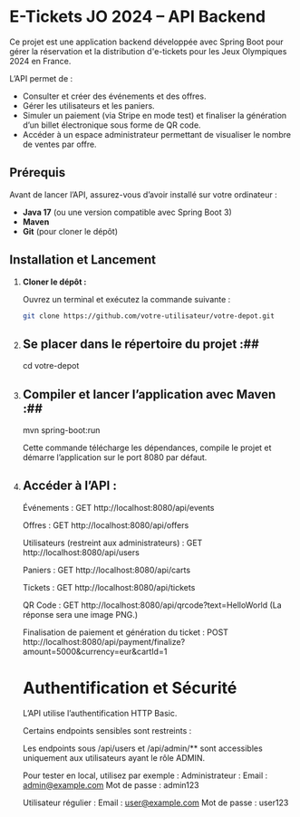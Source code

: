 # E-Tickets JO 2024 – API Backend

Ce projet est une application backend développée avec Spring Boot pour gérer la réservation et la distribution d'e-tickets pour les Jeux Olympiques 2024 en France.

L’API permet de :
- Consulter et créer des événements et des offres.
- Gérer les utilisateurs et les paniers.
- Simuler un paiement (via Stripe en mode test) et finaliser la génération d’un billet électronique sous forme de QR code.
- Accéder à un espace administrateur permettant de visualiser le nombre de ventes par offre.

## Prérequis

Avant de lancer l’API, assurez-vous d’avoir installé sur votre ordinateur :
- **Java 17** (ou une version compatible avec Spring Boot 3)
- **Maven**
- **Git** (pour cloner le dépôt)

## Installation et Lancement

1. **Cloner le dépôt :**

   Ouvrez un terminal et exécutez la commande suivante :

   ```bash
   git clone https://github.com/votre-utilisateur/votre-depot.git

2. ## Se placer dans le répertoire du projet :## 
    cd votre-depot


3. ## Compiler et lancer l’application avec Maven :##
    mvn spring-boot:run

   Cette commande télécharge les dépendances, compile le projet et démarre l’application sur le port 8080 par défaut.


4. ## Accéder à l’API : ##
      Événements :
      GET http://localhost:8080/api/events
   
      Offres :
      GET http://localhost:8080/api/offers
   
      Utilisateurs (restreint aux administrateurs) :
      GET http://localhost:8080/api/users
   
      Paniers :
      GET http://localhost:8080/api/carts
   
      Tickets :
      GET http://localhost:8080/api/tickets
   
      QR Code :
      GET http://localhost:8080/api/qrcode?text=HelloWorld
      (La réponse sera une image PNG.)
   
      Finalisation de paiement et génération du ticket :
      POST http://localhost:8080/api/payment/finalize?amount=5000&currency=eur&cartId=1


   # Authentification et Sécurité
   
    L’API utilise l’authentification HTTP Basic.
    
    Certains endpoints sensibles sont restreints :
    
    Les endpoints sous /api/users et /api/admin/** sont accessibles uniquement aux utilisateurs ayant le rôle ADMIN.
    
    Pour tester en local, utilisez par exemple :
    Administrateur :
    Email : admin@example.com
    Mot de passe : admin123
    
    Utilisateur régulier :
    Email : user@example.com
    Mot de passe : user123
